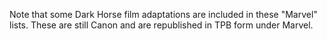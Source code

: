 Note that some Dark Horse film adaptations are included in these "Marvel" lists.  These are still Canon and are republished in TPB form under Marvel.